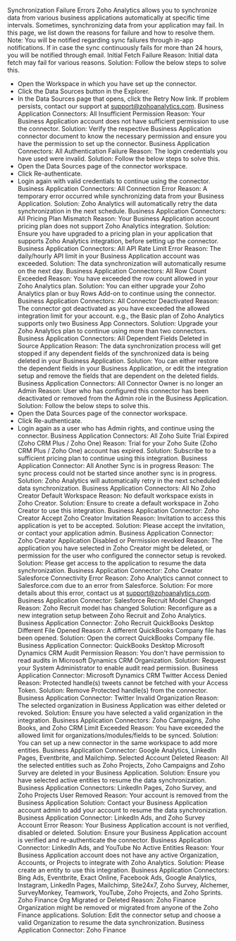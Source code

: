 Synchronization Failure Errors
Zoho Analytics allows you to synchronize data from various business applications automatically at specific time intervals. Sometimes, synchronizing data from your application may fail. In this page, we list down the reasons for failure and how to resolve them.
Note: You will be notified regarding sync failures through in-app notifications. If in case the sync continuously fails for more than 24 hours, you will be notified through email.
Initial Fetch Failure
Reason: Initial data fetch may fail for various reasons.
Solution:
Follow the below steps to solve this.
- Open the Workspace in which you have set up the connector.
- Click the Data Sources button in the Explorer.
- In the Data Sources page that opens, click the Retry Now link.
If problem persists, contact our support at support@zohoanalytics.com.
Business Application Connectors: All
Insufficient Permission
Reason: Your Business Application account does not have sufficient permission to use the connector.
Solution: Verify the respective Business Application connector document to know the necessary permission and ensure you have the permission to set up the connector.
Business Application Connectors: All
Authentication Failure
Reason: The login credentials you have used were invalid.
Solution:
Follow the below steps to solve this.
- Open the Data Sources page of the connector workspace.
- Click Re-authenticate.
- Login again with valid credentials to continue using the connector.
Business Application Connectors: All
Connection Error
Reason: A temporary error occurred while synchronizing data from your Business Application.
Solution: Zoho Analytics will automatically retry the data synchronization in the next schedule.
Business Application Connectors: All
Pricing Plan Mismatch
Reason: Your Business Application account pricing plan does not support Zoho Analytics integration.
Solution: Ensure you have upgraded to a pricing plan in your application that supports Zoho Analytics integration, before setting up the connector.
Business Application Connectors: All
API Rate Limit Error
Reason: The daily/hourly API limit in your Business Application account was exceeded.
Solution: The data synchronization will automatically resume on the next day.
Business Application Connectors: All
Row Count Exceeded
Reason: You have exceeded the row count allowed in your Zoho Analytics plan.
Solution: You can either upgrade your Zoho Analytics plan or buy Rows Add-on to continue using the connector.
Business Application Connectors: All
Connector Deactivated
Reason: The connector got deactivated as you have exceeded the allowed integration limit for your account. e.g., the Basic plan of Zoho Analytics supports only two Business App Connectors.
Solution: Upgrade your Zoho Analytics plan to continue using more than two connectors.
Business Application Connectors: All
Dependent Fields Deleted in Source Application
Reason: The data synchronization process will get stopped if any dependent fields of the synchronized data is being deleted in your Business Application.
Solution: You can either restore the dependent fields in your Business Application, or edit the integration setup and remove the fields that are dependent on the deleted fields.
Business Application Connectors: All
Connector Owner is no longer an Admin
Reason: User who has configured this connector has been deactivated or removed from the Admin role in the Business Application.
Solution:
Follow the below steps to solve this.
- Open the Data Sources page of the connector workspace.
- Click Re-authenticate.
- Login again as a user who has Admin rights, and continue using the connector.
Business Application Connectors: All
Zoho Suite Trial Expired (Zoho CRM Plus / Zoho One)
Reason: Trial for your Zoho Suite (Zoho CRM Plus / Zoho One) account has expired.
Solution: Subscribe to a sufficient pricing plan to continue using this integration.
Business Application Connector: All
Another Sync is in progress
Reason: The sync process could not be started since another sync is in progress.
Solution: Zoho Analytics will automatically retry in the next scheduled data synchronization.
Business Application Connectors: All
No Zoho Creator Default Workspace
Reason: No default workspace exists in Zoho Creator.
Solution: Ensure to create a default workspace in Zoho Creator to use this integration.
Business Application Connector: Zoho Creator
Accept Zoho Creator Invitation
Reason: Invitation to access this application is yet to be accepted.
Solution: Please accept the invitation, or contact your application admin.
Business Application Connector: Zoho Creator
Application Disabled or Permission revoked
Reason: The application you have selected in Zoho Creator might be deleted, or permission for the user who configured the connector setup is revoked.
Solution: Please get access to the application to resume the data synchronization.
Business Application Connector: Zoho Creator
Salesforce Connectivity Error
Reason: Zoho Analytics cannot connect to Salesforce.com due to an error from Salesforce.
Solution: For more details about this error, contact us at support@zohoanalytics.com.
Business Application Connector: Salesforce
Recruit Model Changed
Reason: Zoho Recruit model has changed
Solution: Reconfigure as a new integration setup between Zoho Recruit and Zoho Analytics.
Business Application Connector: Zoho Recruit
QuickBooks Desktop Different File Opened
Reason: A different QuickBooks Company file has been opened.
Solution: Open the correct QuickBooks Company file.
Business Application Connector: QuickBooks Desktop
Microsoft Dynamics CRM Audit Permission
Reason: You don't have permission to read audits in Microsoft Dynamics CRM Organization.
Solution: Request your System Administrator to enable audit read permission.
Business Application Connector: Microsoft Dynamics CRM
Twitter Access Denied
Reason: Protected handle(s) tweets cannot be fetched with your Access Token.
Solution: Remove Protected handle(s) from the connector.
Business Application Connector: Twitter
Invalid Organization
Reason: The selected organization in Business Application was either deleted or revoked.
Solution: Ensure you have selected a valid organization in the integration.
Business Application Connectors: Zoho Campaigns, Zoho Books, and Zoho CRM
Limit Exceeded
Reason: You have exceeded the allowed limit for organizations/modules/fields to be synced.
Solution: You can set up a new connector in the same workspace to add more entities.
Business Application Connector: Google Analytics, LinkedIn Pages, Eventbrite, and Mailchimp.
Selected Account Deleted
Reason: All the selected entities such as Zoho Projects, Zoho Campaigns and Zoho Survey are deleted in your Business Application.
Solution: Ensure you have selected active entities to resume the data synchronization.
Business Application Connectors: LinkedIn Pages, Zoho Survey, and Zoho Projects
User Removed
Reason: Your account is removed from the Business Application
Solution: Contact your Business Application account admin to add your account to resume the data synchronization.
Business Application Connector: LinkedIn Ads, and Zoho Survey
Account Error
Reason: Your Business Application account is not verified, disabled or deleted.
Solution: Ensure your Business Application account is verified and re-authenticate the connector.
Business Application Connector: LinkedIn Ads, and YouTube
No Active Entities
Reason: Your Business Application account does not have any active Organization, Accounts, or Projects to integrate with Zoho Analytics.
Solution: Please create an entity to use this integration.
Business Application Connectors: Bing Ads, Eventbrite, Exact Online, Facebook Ads, Google Analytics, Instagram, LinkedIn Pages, Mailchimp, Site24x7, Zoho Survey, Alchemer, SurveyMonkey, Teamwork, YouTube, Zoho Projects, and Zoho Sprints.
Zoho Finance Org Migrated or Deleted
Reason: Zoho Finance Organization might be removed or migrated from anyone of the Zoho Finance applications.
Solution: Edit the connector setup and choose a valid Organization to resume the data synchronization.
Business Application Connector: Zoho Finance